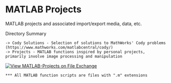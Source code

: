 # MATLAB Projects
 MATLAB projects and associated import/export media, data, etc.

 Directory Summary
	
	-> Cody Solutions - Selection of solutions to MathWorks' Cody problems (https://www.mathworks.com/matlabcentral/cody/)
	-> Projects - MATLAB functions inspired by personal projects, primarily involve image processing and manipulation

[![View MATLAB-Projects on File Exchange](https://www.mathworks.com/matlabcentral/images/matlab-file-exchange.svg)](https://www.mathworks.com/matlabcentral/fileexchange/133117-matlab-projects)

	*** All MATLAB function scripts are files with ".m" extensions
